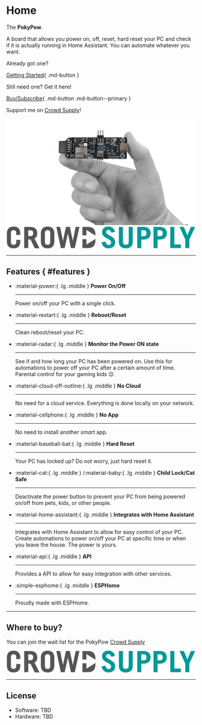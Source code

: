 # Home

The **PokyPow**.

A board that allows you power on, off, reset, hard reset your PC and check if it is actually running in Home Assistant.
You can automate whatever you want.

Already got one?

[Getting Started](getting-started/flashing.md){ .md-button }

Still need one? Get it here!

[Buy/Subscribe](https://www.crowdsupply.com/ajfriesen/pokypow){ .md-button .md-button--primary }

Support me on [Crowd Supply](https://www.crowdsupply.com/ajfriesen/pokypow)!

<a href="https://www.crowdsupply.com/ajfriesen/pokypow"><img src="./img/pokypow-pcb-scale-02.jpeg" alt="PokyPow on Crowd Supply"></a>
<a href="https://www.crowdsupply.com/ajfriesen/pokypow"><img src="./img/crowd-supply-logo-dark.png" alt="I sell on Crowd Supply"></a>

---

## Features { #features }

<div class="grid cards" markdown>

-   :material-power:{ .lg .middle } __Power On/Off__

    ---

    Power on/off your PC with a single click.

    <!-- [:octicons-arrow-right-24: Getting started](getting-started.md) -->

-   :material-restart:{ .lg .middle } __Reboot/Reset__

    ---

    Clean reboot/reset your PC.

    <!-- [:octicons-arrow-right-24: Browser support](browser-support.md) -->

-   :material-radar:{ .lg .middle } __Monitor the Power ON state__

    ---

    See if and how long your PC has been powered on.
    Use this for automations to power off your PC after a certain amount of time.
    Parental control for your gaming kids :wink:

    <!-- [:octicons-arrow-right-24: Browser support](browser-support.md) -->

-   :material-cloud-off-outline:{ .lg .middle } __No Cloud__

    ---

    No need for a cloud service. Everything is done locally on your network.

    <!-- [:octicons-arrow-right-24: Performance](performance.md) -->

-   :material-cellphone:{ .lg .middle } __No App__

    ---

    No need to install another *smart* app.

    <!-- [:octicons-arrow-right-24: Search](search.md) -->

-   :material-baseball-bat:{ .lg .middle } __Hard Reset__

    ---

    Your PC has locked up? Do not worry, just hard reset it.

    <!-- [:octicons-arrow-right-24: Search](search.md) -->

-   :material-cat:{ .lg .middle } /:material-baby:{ .lg .middle } __Child Lock/Cat Safe__

    ---

    Deactivate the power button to prevent your PC from being powered on/off from pets, kids, or other people.

    <!-- [:octicons-arrow-right-24: Search](search.md) -->

-   :material-home-assistant:{ .lg .middle } __Integrates with Home Assistant__

    ---

    Integrates with Home Assistant to allow for easy control of your PC.
    Create automations to power on/off your PC at specific time or when you leave the house.
    The power is yours.

    <!-- [:octicons-arrow-right-24: Search](search.md) -->

-   :material-api:{ .lg .middle } __API__

    ---

    Provides a API to allow for easy integration with other services.

    <!-- [:octicons-arrow-right-24: Search](search.md) -->

-   :simple-esphome:{ .lg .middle } __ESPHome__

    ---

    Proudly made with ESPHome.

</div>



---

## Where to buy?

You can join the wait list for the PokyPow [Crowd Supply](https://www.crowdsupply.com/ajfriesen/pokypow/)



<a href="https://www.crowdsupply.com/ajfriesen/pokypow"><img src="./img/crowd-supply-logo-dark.png" alt="I sell on Crowd Supply"></a>

---

## License

- Software: TBD
- Hardware: TBD
